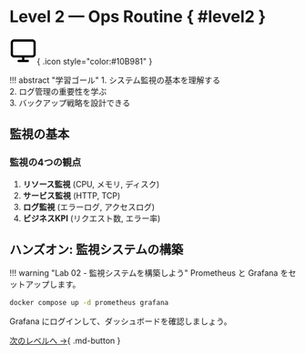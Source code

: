 # Level 2 — Ops Routine { #level2 }
![Monitor Icon](../img/icons/monitor.svg){ .icon style="color:#10B981" }

!!! abstract "学習ゴール"
    1. システム監視の基本を理解する  
    2. ログ管理の重要性を学ぶ  
    3. バックアップ戦略を設計できる

## 監視の基本

### 監視の4つの観点
1. **リソース監視** (CPU, メモリ, ディスク)
2. **サービス監視** (HTTP, TCP)
3. **ログ監視** (エラーログ, アクセスログ)
4. **ビジネスKPI** (リクエスト数, エラー率)

## ハンズオン: 監視システムの構築

!!! warning "Lab 02 - 監視システムを構築しよう"
    Prometheus と Grafana をセットアップします。

```bash
docker compose up -d prometheus grafana
```

Grafana にログインして、ダッシュボードを確認しましょう。

[次のレベルへ →](../ops-essentials/level3.md){ .md-button }
